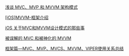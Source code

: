 [浅谈 MVC、MVP 和 MVVM 架构模式](http://www.jianshu.com/p/ebd2c5914d20)

[\[iOS\]MVVM-框架介绍](http://www.jianshu.com/p/1e28ea863dc5)

[iOS 关于MVC和MVVM设计模式的那些事](http://www.jianshu.com/p/caaa173071f3)

[被误解的 MVC 和被神化的 MVVM](http://www.jianshu.com/p/79591e226d8c)

[框架篇—MVC、MVP、MVCS、MVVM、VIPER使用关系总结](http://www.jianshu.com/p/b42a26623aeb)



